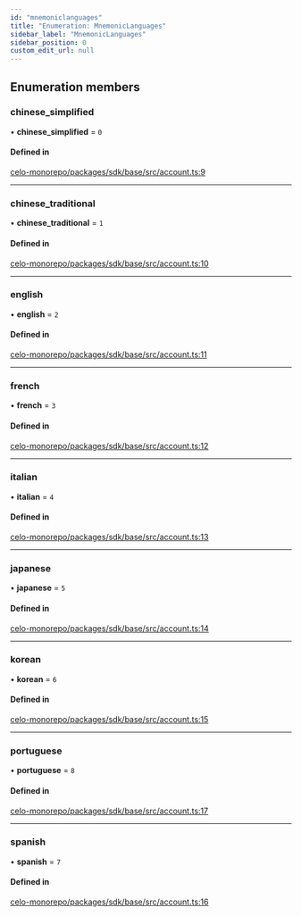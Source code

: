```yaml
---
id: "mnemoniclanguages"
title: "Enumeration: MnemonicLanguages"
sidebar_label: "MnemonicLanguages"
sidebar_position: 0
custom_edit_url: null
---
```


## Enumeration members

### chinese\_simplified

• **chinese\_simplified** = `0`

#### Defined in

[celo-monorepo/packages/sdk/base/src/account.ts:9](https://github.com/celo-org/docs/blob/36f0e03d3/celo-monorepo/packages/sdk/base/src/account.ts#L9)

___

### chinese\_traditional

• **chinese\_traditional** = `1`

#### Defined in

[celo-monorepo/packages/sdk/base/src/account.ts:10](https://github.com/celo-org/docs/blob/36f0e03d3/celo-monorepo/packages/sdk/base/src/account.ts#L10)

___

### english

• **english** = `2`

#### Defined in

[celo-monorepo/packages/sdk/base/src/account.ts:11](https://github.com/celo-org/docs/blob/36f0e03d3/celo-monorepo/packages/sdk/base/src/account.ts#L11)

___

### french

• **french** = `3`

#### Defined in

[celo-monorepo/packages/sdk/base/src/account.ts:12](https://github.com/celo-org/docs/blob/36f0e03d3/celo-monorepo/packages/sdk/base/src/account.ts#L12)

___

### italian

• **italian** = `4`

#### Defined in

[celo-monorepo/packages/sdk/base/src/account.ts:13](https://github.com/celo-org/docs/blob/36f0e03d3/celo-monorepo/packages/sdk/base/src/account.ts#L13)

___

### japanese

• **japanese** = `5`

#### Defined in

[celo-monorepo/packages/sdk/base/src/account.ts:14](https://github.com/celo-org/docs/blob/36f0e03d3/celo-monorepo/packages/sdk/base/src/account.ts#L14)

___

### korean

• **korean** = `6`

#### Defined in

[celo-monorepo/packages/sdk/base/src/account.ts:15](https://github.com/celo-org/docs/blob/36f0e03d3/celo-monorepo/packages/sdk/base/src/account.ts#L15)

___

### portuguese

• **portuguese** = `8`

#### Defined in

[celo-monorepo/packages/sdk/base/src/account.ts:17](https://github.com/celo-org/docs/blob/36f0e03d3/celo-monorepo/packages/sdk/base/src/account.ts#L17)

___

### spanish

• **spanish** = `7`

#### Defined in

[celo-monorepo/packages/sdk/base/src/account.ts:16](https://github.com/celo-org/docs/blob/36f0e03d3/celo-monorepo/packages/sdk/base/src/account.ts#L16)
